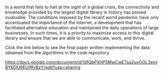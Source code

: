 In a world that fails to halt at the sight of a global crisis, the connectivity and knowledge provided by the largest digital library in history has proved invaluable. The conditions imposed by the recent world pandemic have only accentuated the importance of the internet, a development that has facilitated alternative education and maintained the daily operations of large businesses. In such times, it is a priority to maximize access to this digital library and ensure that we are able to communicate, work, and thrive.

Click the link below to see the final paper written implementing the data obtained from the algorithms in the code repository

https://docs.google.com/document/d/1dfQbPXhP5MwCwETsa2oxOOL3xnyBYkDfJ9EUifKrBzY/edit?usp=sharing

